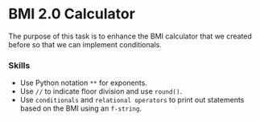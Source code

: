# BMI 2.0 Calculator
The purpose of this task is to enhance the BMI calculator that we created before so that we can implement conditionals.

### Skills
  - Use Python notation `**` for exponents.
  - Use `//` to indicate floor division and use `round()`.
  - Use `conditionals` and `relational operators` to print out statements based on the BMI using an `f-string`.

